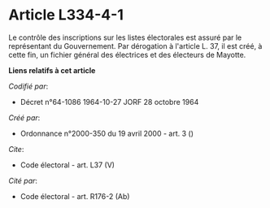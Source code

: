 # Article L334-4-1

Le contrôle des inscriptions sur les listes électorales est assuré par le représentant du Gouvernement. Par dérogation à
l'article L. 37, il est créé, à cette fin, un fichier général des électrices et des électeurs de Mayotte.

**Liens relatifs à cet article**

_Codifié par_:

  - Décret n°64-1086 1964-10-27 JORF 28 octobre 1964

_Créé par_:

  - Ordonnance n°2000-350 du 19 avril 2000 - art. 3 ()

_Cite_:

  - Code électoral - art. L37 (V)

_Cité par_:

  - Code électoral - art. R176-2 (Ab)
